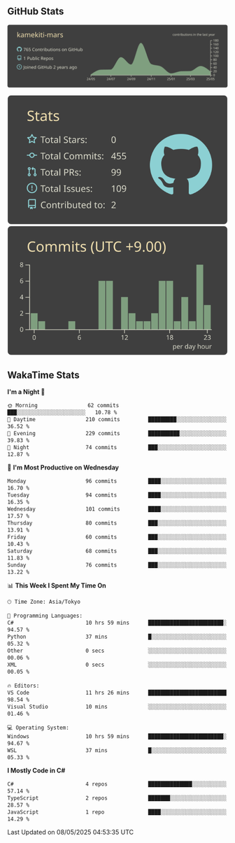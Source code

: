 ## GitHub Stats
[![](https://raw.githubusercontent.com/kamekiti-mars/kamekiti-mars/main/profile-summary-card-output/zenburn/0-profile-details.svg)](https://github.com/vn7n24fzkq/github-profile-summary-cards)
<!-- [![](https://raw.githubusercontent.com/kamekiti-mars/kamekiti-mars/main/profile-summary-card-output/zenburn/1-repos-per-language.svg)](https://github.com/vn7n24fzkq/github-profile-summary-cards) [![](https://raw.githubusercontent.com/kamekiti-mars/kamekiti-mars/main/profile-summary-card-output/zenburn/2-most-commit-language.svg)](https://github.com/vn7n24fzkq/github-profile-summary-cards) -->
[![](https://raw.githubusercontent.com/kamekiti-mars/kamekiti-mars/main/profile-summary-card-output/zenburn/3-stats.svg)](https://github.com/vn7n24fzkq/github-profile-summary-cards) [![](https://raw.githubusercontent.com/kamekiti-mars/kamekiti-mars/main/profile-summary-card-output/zenburn/4-productive-time.svg)](https://github.com/vn7n24fzkq/github-profile-summary-cards)

## WakaTime Stats
<!--START_SECTION:waka-->
**I'm a Night 🦉** 

```text
🌞 Morning                62 commits          ███░░░░░░░░░░░░░░░░░░░░░░   10.78 % 
🌆 Daytime                210 commits         █████████░░░░░░░░░░░░░░░░   36.52 % 
🌃 Evening                229 commits         ██████████░░░░░░░░░░░░░░░   39.83 % 
🌙 Night                  74 commits          ███░░░░░░░░░░░░░░░░░░░░░░   12.87 % 
```
📅 **I'm Most Productive on Wednesday** 

```text
Monday                   96 commits          ████░░░░░░░░░░░░░░░░░░░░░   16.70 % 
Tuesday                  94 commits          ████░░░░░░░░░░░░░░░░░░░░░   16.35 % 
Wednesday                101 commits         ████░░░░░░░░░░░░░░░░░░░░░   17.57 % 
Thursday                 80 commits          ███░░░░░░░░░░░░░░░░░░░░░░   13.91 % 
Friday                   60 commits          ███░░░░░░░░░░░░░░░░░░░░░░   10.43 % 
Saturday                 68 commits          ███░░░░░░░░░░░░░░░░░░░░░░   11.83 % 
Sunday                   76 commits          ███░░░░░░░░░░░░░░░░░░░░░░   13.22 % 
```


📊 **This Week I Spent My Time On** 

```text
🕑︎ Time Zone: Asia/Tokyo

💬 Programming Languages: 
C#                       10 hrs 59 mins      ████████████████████████░   94.57 % 
Python                   37 mins             █░░░░░░░░░░░░░░░░░░░░░░░░   05.32 % 
Other                    0 secs              ░░░░░░░░░░░░░░░░░░░░░░░░░   00.06 % 
XML                      0 secs              ░░░░░░░░░░░░░░░░░░░░░░░░░   00.05 % 

🔥 Editors: 
VS Code                  11 hrs 26 mins      █████████████████████████   98.54 % 
Visual Studio            10 mins             ░░░░░░░░░░░░░░░░░░░░░░░░░   01.46 % 

💻 Operating System: 
Windows                  10 hrs 59 mins      ████████████████████████░   94.67 % 
WSL                      37 mins             █░░░░░░░░░░░░░░░░░░░░░░░░   05.33 % 
```

**I Mostly Code in C#** 

```text
C#                       4 repos             ██████████████░░░░░░░░░░░   57.14 % 
TypeScript               2 repos             ███████░░░░░░░░░░░░░░░░░░   28.57 % 
JavaScript               1 repo              ████░░░░░░░░░░░░░░░░░░░░░   14.29 % 
```




 Last Updated on 08/05/2025 04:53:35 UTC
<!--END_SECTION:waka-->

